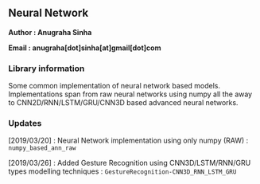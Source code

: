 ## Neural Network

**Author : Anugraha Sinha**

**Email  : anugraha[dot]sinha[at]gmail[dot]com**


### Library information
Some common implementation of neural network based models. Implementations span from raw neural networks using numpy all the away to
CNN2D/RNN/LSTM/GRU/CNN3D based advanced neural networks.

### Updates
[2019/03/20] : Neural Network implementation using only numpy (RAW) : ```numpy_based_ann_raw```

[2019/03/26] : Added Gesture Recognition using CNN3D/LSTM/RNN/GRU types modelling techniques : ```GestureRecognition-CNN3D_RNN_LSTM_GRU```
